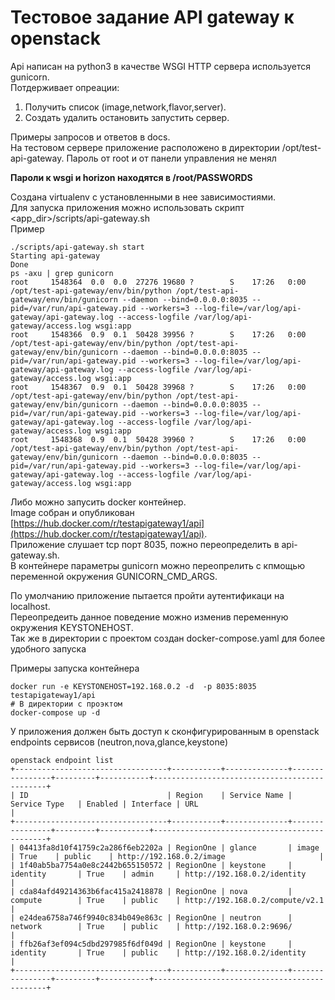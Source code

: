 # Тестовое задание API gateway  к openstack
Api написан на python3 в качестве WSGI HTTP сервера используется gunicorn.  
Потдерживает опреации:  
  1. Получить список (image,network,flavor,server).  
  2. Создать удалить остановить запустить сервер.  
  
Примеры запросов и ответов в docs.  
На тестовом сервере приложение расположено в директории /opt/test-api-gateway. 
Пароль от root и от панели управления не менял

**Пароли к wsgi и horizon находятся в /root/PASSWORDS**  
  
Создана virtualenv с установленными в нее зависимостиями.  
Для запуска приложения можно использовать скрипт <app_dir>/scripts/api-gateway.sh  
Пример  
```
./scripts/api-gateway.sh start
Starting api-gateway
Done
ps -axu | grep gunicorn
root     1548364  0.0  0.0  27276 19680 ?        S    17:26   0:00 /opt/test-api-gateway/env/bin/python /opt/test-api-gateway/env/bin/gunicorn --daemon --bind=0.0.0.0:8035 --pid=/var/run/api-gateway.pid --workers=3 --log-file=/var/log/api-gateway/api-gateway.log --access-logfile /var/log/api-gateway/access.log wsgi:app
root     1548366  0.9  0.1  50428 39956 ?        S    17:26   0:00 /opt/test-api-gateway/env/bin/python /opt/test-api-gateway/env/bin/gunicorn --daemon --bind=0.0.0.0:8035 --pid=/var/run/api-gateway.pid --workers=3 --log-file=/var/log/api-gateway/api-gateway.log --access-logfile /var/log/api-gateway/access.log wsgi:app
root     1548367  0.9  0.1  50428 39968 ?        S    17:26   0:00 /opt/test-api-gateway/env/bin/python /opt/test-api-gateway/env/bin/gunicorn --daemon --bind=0.0.0.0:8035 --pid=/var/run/api-gateway.pid --workers=3 --log-file=/var/log/api-gateway/api-gateway.log --access-logfile /var/log/api-gateway/access.log wsgi:app
root     1548368  0.9  0.1  50428 39960 ?        S    17:26   0:00 /opt/test-api-gateway/env/bin/python /opt/test-api-gateway/env/bin/gunicorn --daemon --bind=0.0.0.0:8035 --pid=/var/run/api-gateway.pid --workers=3 --log-file=/var/log/api-gateway/api-gateway.log --access-logfile /var/log/api-gateway/access.log wsgi:app

```
Либо можно запусить docker контейнер.  
Image собран и опубликован [https://hub.docker.com/r/testapigateway1/api](https://hub.docker.com/r/testapigateway1/api).  
Приложение слушает tcp порт 8035, пожно переопределить в api-gateway.sh.  
В контейнере параметры gunicorn можно переопрелить с кпмощью переменной окружения GUNICORN_CMD_ARGS.  

По умолчанию приложение пытается пройти аутентификаци на localhost.  
Переопредеить данное поведение можно изменив переменную окружения KEYSTONEHOST.  
Так же в директории с проектом создан docker-compose.yaml для более удобного запуска  

Примеры запуска контейнера  
```
docker run -e KEYSTONEHOST=192.168.0.2 -d  -p 8035:8035 testapigateway1/api
# В директории с проэктом
docker-compose up -d
```

У приложения должен быть доступ к сконфигурированным в openstack endpoints сервисов (neutron,nova,glance,keystone)  

```
openstack endpoint list
+----------------------------------+-----------+--------------+----------------+---------+-----------+----------------------------------------------+
| ID                               | Region    | Service Name | Service Type   | Enabled | Interface | URL                                          |
+----------------------------------+-----------+--------------+----------------+---------+-----------+----------------------------------------------+
| 04413fa8d10f41759c2a286f6eb2202a | RegionOne | glance       | image          | True    | public    | http://192.168.0.2/image                     |
| 1f40ab5ba7754a0e8c2442b655150572 | RegionOne | keystone     | identity       | True    | admin     | http://192.168.0.2/identity                  |
| cda84afd49214363b6fac415a2418878 | RegionOne | nova         | compute        | True    | public    | http://192.168.0.2/compute/v2.1              |
| e24dea6758a746f9940c834b049e863c | RegionOne | neutron      | network        | True    | public    | http://192.168.0.2:9696/                     |
| ffb26af3ef094c5dbd297985f6df049d | RegionOne | keystone     | identity       | True    | public    | http://192.168.0.2/identity                  |
+----------------------------------+-----------+--------------+----------------+---------+-----------+----------------------------------------------+
```

